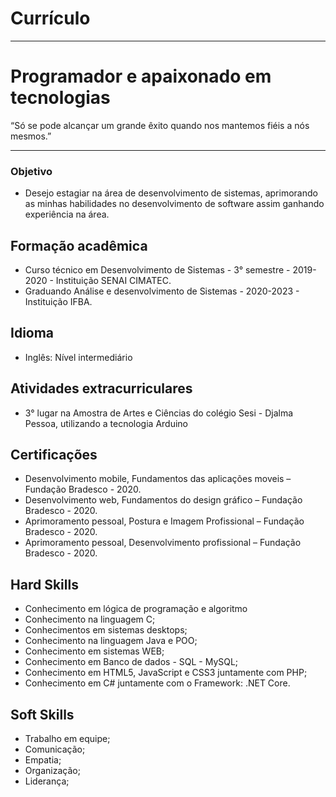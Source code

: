 # Currículo
***
# Programador e apaixonado em tecnologias
 
“Só se pode alcançar um grande êxito quando nos mantemos fiéis a nós mesmos.”

---

### Objetivo
+ Desejo estagiar na área de desenvolvimento de sistemas, aprimorando as minhas habilidades no desenvolvimento de software assim ganhando experiência na área.

## Formação acadêmica
+ Curso técnico em Desenvolvimento de Sistemas - 3° semestre - 2019-2020 - Instituição SENAI CIMATEC.
+ Graduando Análise e desenvolvimento de Sistemas - 2020-2023 - Instituição IFBA.

## Idioma
+ Inglês: Nível intermediário

## Atividades extracurriculares
+ 3° lugar na Amostra de Artes e Ciências do colégio Sesi - Djalma Pessoa, utilizando a tecnologia Arduino

## Certificações
+ Desenvolvimento mobile, Fundamentos das aplicações moveis – Fundação Bradesco - 2020.
+ Desenvolvimento web, Fundamentos do design gráfico – Fundação Bradesco - 2020.
+ Aprimoramento pessoal, Postura e Imagem Profissional – Fundação Bradesco - 2020.
+ Aprimoramento pessoal, Desenvolvimento profissional – Fundação Bradesco - 2020.

## Hard Skills
+ Conhecimento em lógica de programação e algoritmo
+ Conhecimento na linguagem C; 
+ Conhecimentos em sistemas desktops;
+ Conhecimento na linguagem Java e POO;
+ Conhecimento em sistemas WEB;
+ Conhecimento em Banco de dados - SQL - MySQL;
+ Conhecimento em HTML5, JavaScript e CSS3 juntamente com PHP;
+ Conhecimento em C# juntamente com o Framework: .NET Core.

## Soft Skills
+ Trabalho em equipe;
+ Comunicação;
+ Empatia;
+ Organização;
+ Liderança;


